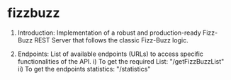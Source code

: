 # fizzbuzz
1) Introduction: Implementation of a robust and production-ready Fizz-Buzz REST Server that follows the classic Fizz-Buzz logic.

2) Endpoints: List of available endpoints (URLs) to access specific functionalities of the API.
i) To get the required List: 		"/getFizzBuzzList"
ii) To get the endpoints statistics: "/statistics"
